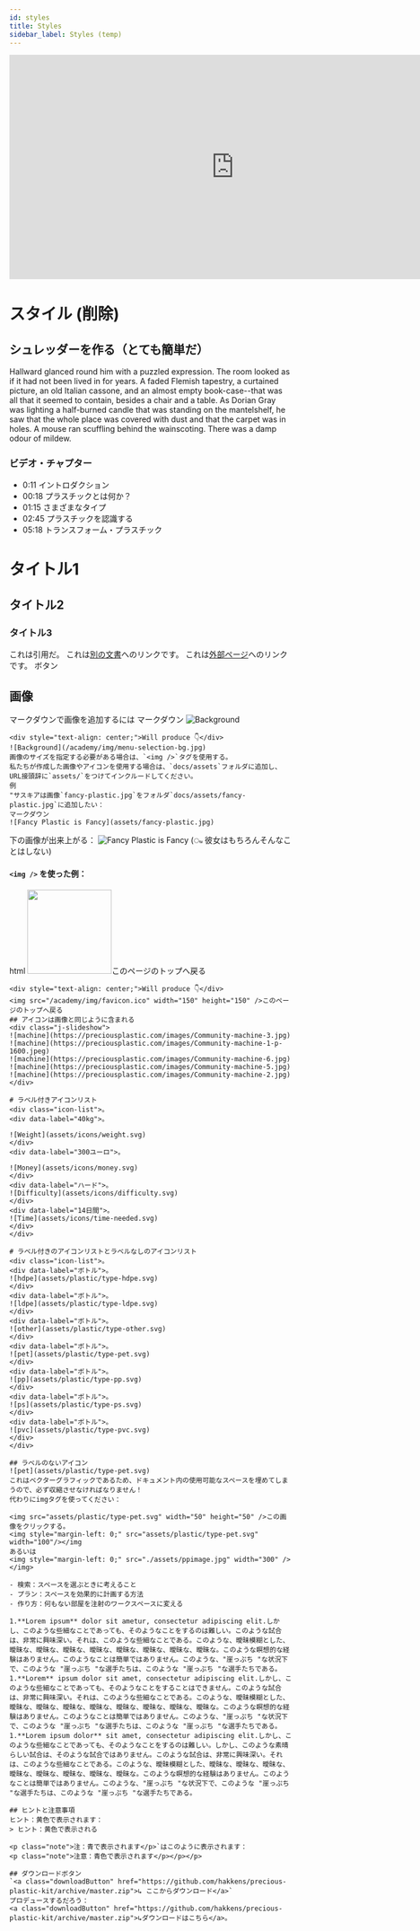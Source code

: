 ```yaml
---
id: styles 
title: Styles 
sidebar_label: Styles (temp) 
---
```

<iframe width="800" height="400" src="https://www.youtube.com/embed/dP1s7viFZHY" frameborder="0" allow="accelerometer; autoplay; encrypted-media; gyroscope; picture-in-picture" allowfullscreen></iframe> 
<style> 
:root { 
  --highlight: #e1e1e1; 
  --links: rgb(131, 206, 235); 
  --hover: rgb(131, 206, 235); 
} 
</style> 

# スタイル (削除) 
<div class="videoChapters">
<div class="videoChaptersMain">

## シュレッダーを作る（とても簡単だ） 
Hallward glanced round him with a puzzled expression. The room looked as if it had not been lived in for years. A faded Flemish tapestry, a curtained picture, an old Italian cassone, and an almost empty book-case--that was all that it seemed to contain, besides a chair and a table. As Dorian Gray was lighting a half-burned candle that was standing on the mantelshelf, he saw that the whole place was covered with dust and that the carpet was in holes. A mouse ran scuffling behind the wainscoting. There was a damp odour of mildew. 
</div> 
<div class="videoChaptersSidebar">

### ビデオ・チャプター 
- 0:11 イントロダクション 
- 00:18 プラスチックとは何か？ 
- 01:15 さまざまなタイプ 
- 02:45 プラスチックを認識する 
- 05:18 トランスフォーム・プラスチック 
</div> 
</div> 

# タイトル1 
## タイトル2 
### タイトル3 

これは引用だ。 
これは[別の文書](intro.md)へのリンクです。 
これは[外部ページ](http://www.example.com)へのリンクです。 
ボタン 

## 画像 
マークダウンで画像を追加するには 
マークダウン 
![Background](/academy/img/menu-selection-bg.jpg) 
``` 
<div style="text-align: center;">Will produce 👇</div> 
![Background](/academy/img/menu-selection-bg.jpg) 
画像のサイズを指定する必要がある場合は、`<img />`タグを使用する。 
私たちが作成した画像やアイコンを使用する場合は、`docs/assets`フォルダに追加し、URL接頭辞に`assets/`をつけてインクルードしてください。 
例 
"サスキアは画像`fancy-plastic.jpg`をフォルダ`docs/assets/fancy-plastic.jpg`に追加したい： 
マークダウン 
![Fancy Plastic is Fancy](assets/fancy-plastic.jpg) 
``` 
下の画像が出来上がる： 
![Fancy Plastic is Fancy](assets/fancy-plastic.jpg) 
(ᤫ 彼女はもちろんそんなことはしない) 
#### `<img />` を使った例： 
html 
<img src="/academy/img/favicon.ico" width="150" height="150" />このページのトップへ戻る 
``` 
<div style="text-align: center;">Will produce 👇</div> 
<img src="/academy/img/favicon.ico" width="150" height="150" />このページのトップへ戻る 
## アイコンは画像と同じように含まれる 
<div class="j-slideshow">
![machine](https://preciousplastic.com/images/Community-machine-3.jpg) 
![machine](https://preciousplastic.com/images/Community-machine-1-p-1600.jpeg) 
![machine](https://preciousplastic.com/images/Community-machine-6.jpg) 
![machine](https://preciousplastic.com/images/Community-machine-5.jpg) 
![machine](https://preciousplastic.com/images/Community-machine-2.jpg) 
</div> 

# ラベル付きアイコンリスト 
<div class="icon-list">。 
<div data-label="40kg">。 

![Weight](assets/icons/weight.svg) 
</div> 
<div data-label="300ユーロ">。 

![Money](assets/icons/money.svg) 
</div> 
<div data-label="ハード">。 
![Difficulty](assets/icons/difficulty.svg) 
</div> 
<div data-label="14日間">。 
![Time](assets/icons/time-needed.svg) 
</div> 
</div> 

# ラベル付きのアイコンリストとラベルなしのアイコンリスト 
<div class="icon-list">。 
<div data-label="ボトル">。 
![hdpe](assets/plastic/type-hdpe.svg) 
</div> 
<div data-label="ボトル">。 
![ldpe](assets/plastic/type-ldpe.svg) 
</div> 
<div data-label="ボトル">。 
![other](assets/plastic/type-other.svg) 
</div> 
<div data-label="ボトル">。 
![pet](assets/plastic/type-pet.svg) 
</div> 
<div data-label="ボトル">。 
![pp](assets/plastic/type-pp.svg) 
</div> 
<div data-label="ボトル">。 
![ps](assets/plastic/type-ps.svg) 
</div> 
<div data-label="ボトル">。 
![pvc](assets/plastic/type-pvc.svg) 
</div> 
</div> 

## ラベルのないアイコン 
![pet](assets/plastic/type-pet.svg) 
これはベクターグラフィックであるため、ドキュメント内の使用可能なスペースを埋めてしまうので、必ず収縮させなければなりません！ 
代わりにimgタグを使ってください： 

<img src="assets/plastic/type-pet.svg" width="50" height="50" />この画像をクリックする。 
<img style="margin-left: 0;" src="assets/plastic/type-pet.svg" width="100"/></img 
あるいは 
<img style="margin-left: 0;" src="./assets/ppimage.jpg" width="300" /></img> 

- 検索：スペースを選ぶときに考えること 
- プラン：スペースを効果的に計画する方法 
- 作り方：何もない部屋を注射のワークスペースに変える 
  
1.**Lorem ipsum** dolor sit ametur, consectetur adipiscing elit.しかし、このような些細なことであっても、そのようなことをするのは難しい。このような試合は、非常に興味深い。それは、このような些細なことである。このような、曖昧模糊とした、曖昧な、曖昧な、曖昧な、曖昧な、曖昧な、曖昧な、曖昧な、曖昧な。このような瞑想的な経験はありません。このようなことは簡単ではありません。このような、"崖っぷち "な状況下で、このような "崖っぷち "な選手たちは、このような "崖っぷち "な選手たちである。 
1.**Lorem** ipsum dolor sit amet, consectetur adipiscing elit.しかし、このような些細なことであっても、そのようなことをすることはできません。このような試合は、非常に興味深い。それは、このような些細なことである。このような、曖昧模糊とした、曖昧な、曖昧な、曖昧な、曖昧な、曖昧な、曖昧な、曖昧な、曖昧な。このような瞑想的な経験はありません。このようなことは簡単ではありません。このような、"崖っぷち "な状況下で、このような "崖っぷち "な選手たちは、このような "崖っぷち "な選手たちである。 
1.**Lorem ipsum dolor** sit amet, consectetur adipiscing elit.しかし、このような些細なことであっても、そのようなことをするのは難しい。しかし、このような素晴らしい試合は、そのような試合ではありません。このような試合は、非常に興味深い。それは、このような些細なことである。このような、曖昧模糊とした、曖昧な、曖昧な、曖昧な、曖昧な、曖昧な、曖昧な、曖昧な、曖昧な。このような瞑想的な経験はありません。このようなことは簡単ではありません。このような、"崖っぷち "な状況下で、このような "崖っぷち "な選手たちは、このような "崖っぷち "な選手たちである。

## ヒントと注意事項 
ヒント：黄色で表示されます： 
> ヒント：黄色で表示される 

<p class="note">注：青で表示されます</p>`はこのように表示されます： 
<p class="note">注意：青色で表示されます</p></p></p> 

## ダウンロードボタン 
`<a class="downloadButton" href="https://github.com/hakkens/precious-plastic-kit/archive/master.zip">↳ ここからダウンロード</a>` 
プロデュースするだろう： 
<a class="downloadButton" href="https://github.com/hakkens/precious-plastic-kit/archive/master.zip">↳ダウンロードはこちら</a>。 
